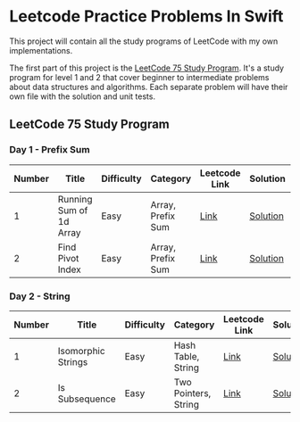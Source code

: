 # Leetcode Practice Problems In Swift

This project will contain all the study programs of LeetCode with my own implementations.

The first part of this project is the [LeetCode 75 Study Program](https://leetcode.com/study-plan/leetcode-75/). It's a study program for level 1 and 2 that cover beginner to intermediate problems about data structures and algorithms.  Each separate problem will have their own file with the solution and unit tests.

## LeetCode 75 Study Program

### Day 1 - Prefix Sum

| Number | Title | Difficulty | Category | Leetcode Link | Solution | Test |
| ----------- | ----------- | ----------- | ----------- | ----------- | ----------- | ----------- |
| 1 | Running Sum of 1d Array | Easy | Array, Prefix Sum | [Link](https://leetcode.com/problems/running-sum-of-1d-array/) | [Solution](https://github.com/grav0211/leetcode-challenges/blob/main/LeetCodeProblems/LeetCodeProblems/LeetCode%2075/Day%201/LC1480.swift) | [Test](https://github.com/grav0211/leetcode-challenges/blob/main/LeetCodeProblems/LeetCodeProblemsTests/LeetCode%2075/Day%201/LC1480Tests.swift)
| 2 | Find Pivot Index | Easy | Array, Prefix Sum | [Link](https://leetcode.com/problems/find-pivot-index/) | [Solution](https://github.com/grav0211/leetcode-challenges/blob/main/LeetCodeProblems/LeetCodeProblems/LeetCode%2075/Day%201/LC724.swift) | [Test](https://github.com/grav0211/leetcode-challenges/blob/main/LeetCodeProblems/LeetCodeProblemsTests/LeetCode%2075/Day%201/LC724Tests.swift)

### Day 2 - String

| Number | Title | Difficulty | Category | Leetcode Link | Solution | Test |
| ----------- | ----------- | ----------- | ----------- | ----------- | ----------- | ----------- |
| 1 | Isomorphic Strings | Easy | Hash Table, String | [Link](https://leetcode.com/problems/isomorphic-strings/) | [Solution](https://github.com/grav0211/leetcode-challenges/blob/main/LeetCodeProblems/LeetCodeProblems/LeetCode%2075/Day%202/LC205.swift) | [Test](https://github.com/grav0211/leetcode-challenges/blob/main/LeetCodeProblems/LeetCodeProblemsTests/LeetCode%2075/Day%202/LC205Tests.swift)
| 2 | Is Subsequence | Easy | Two Pointers, String | [Link](https://leetcode.com/problems/is-subsequence/) | [Solution](https://github.com/grav0211/leetcode-challenges/blob/main/LeetCodeProblems/LeetCodeProblems/LeetCode%2075/Day%202/LC392.swift) | [Test](https://github.com/grav0211/leetcode-challenges/blob/main/LeetCodeProblems/LeetCodeProblemsTests/LeetCode%2075/Day%202/LC392Tests.swift)
